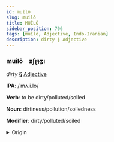 ```yaml
---
id: muîlô
slug: muîlô
title: MUÎLÔ
sidebar_position: 706
tags: [muîlô, Adjective, Indo-Iranian]
description: dirty § Adjective
---
```


### muîlô&emsp;<span kind="abugida">ƶʃɽɟʓı</span>

*dirty* **§** [Adjective](../../tags/Adjective)

**IPA**: /ˈmʌ.i.lo/

**Verb**: to be dirty/polluted/soiled

**Noun**: dirtiness/pollution/soiledness

**Modifier**: dirty/polluted/soiled

<details>
    <summary>Origin</summary>
    Nepali मैलो mailo [mʌi̯lo]<br/>
    <em>Indo-Iranian Language Family</em>
</details>